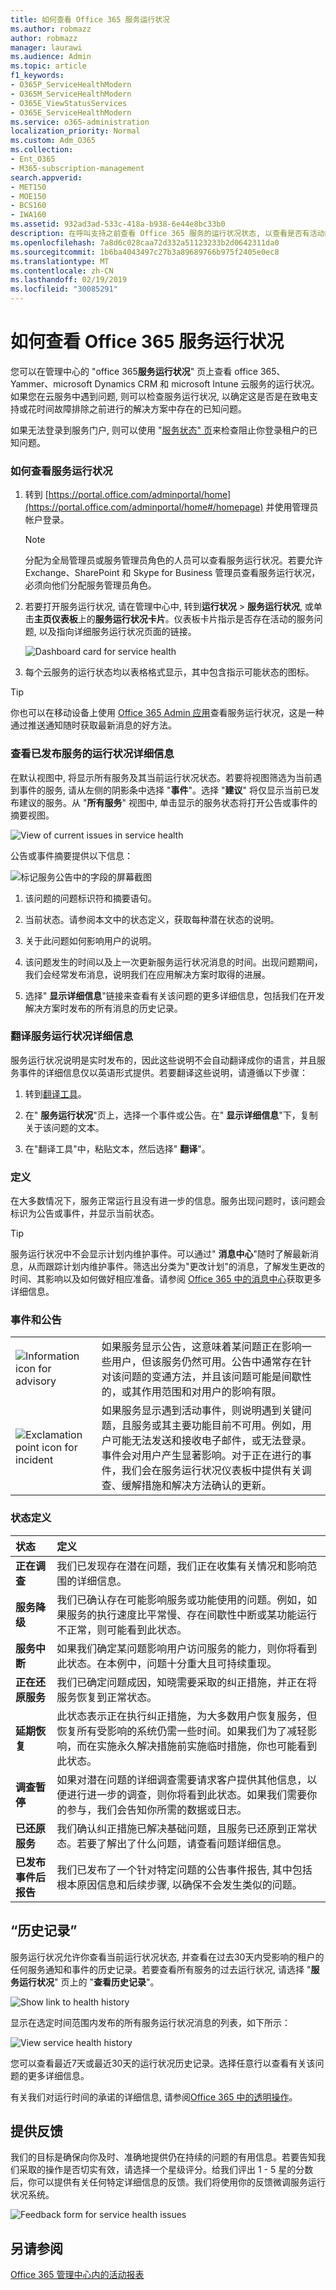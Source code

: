 ```yaml
---
title: 如何查看 Office 365 服务运行状况
ms.author: robmazz
author: robmazz
manager: laurawi
ms.audience: Admin
ms.topic: article
f1_keywords:
- O365P_ServiceHealthModern
- O365M_ServiceHealthModern
- O365E_ViewStatusServices
- O365E_ServiceHealthModern
ms.service: o365-administration
localization_priority: Normal
ms.custom: Adm_O365
ms.collection:
- Ent_O365
- M365-subscription-management
search.appverid:
- MET150
- MOE150
- BCS160
- IWA160
ms.assetid: 932ad3ad-533c-418a-b938-6e44e8bc33b0
description: 在呼叫支持之前查看 Office 365 服务的运行状况状态, 以查看是否有活动的服务中断
ms.openlocfilehash: 7a8d6c028caa72d332a51123233b2d0642311da0
ms.sourcegitcommit: 1b6ba4043497c27b3a89689766b975f2405e0ec8
ms.translationtype: MT
ms.contentlocale: zh-CN
ms.lasthandoff: 02/19/2019
ms.locfileid: "30085291"
---
```

# <a name="how-to-check-office-365-service-health"></a>如何查看 Office 365 服务运行状况

您可以在管理中心的 "office 365**服务运行状况**" 页上查看 office 365、Yammer、microsoft Dynamics CRM 和 microsoft Intune 云服务的运行状况。如果您在云服务中遇到问题, 则可以检查服务运行状况, 以确定这是否是在致电支持或花时间故障排除之前进行的解决方案中存在的已知问题。 

如果无法登录到服务门户, 则可以使用 "[服务状态" 页](https://status.office365.com)来检查阻止你登录租户的已知问题。
  
### <a name="how-to-check-service-health"></a>如何查看服务运行状况

1. 转到 [https://portal.office.com/adminportal/home](https://portal.office.com/adminportal/home#/homepage) 并使用管理员帐户登录。 
    
    > [!NOTE]
    > 分配为全局管理员或服务管理员角色的人员可以查看服务运行状况。若要允许 Exchange、SharePoint 和 Skype for Business 管理员查看服务运行状况，必须向他们分配服务管理员角色。
  
2. 若要打开服务运行状况, 请在管理中心中, 转到**运行状况** > **服务运行状况**, 或单击**主页仪表板**上的**服务运行状况卡片**。仪表板卡片指示是否存在活动的服务问题, 以及指向详细服务运行状况页面的链接。
    
    ![Dashboard card for service health](media/8ae3de43-7bd5-4ee9-90ed-8b5ba5f9b474.png)
  
3. 每个云服务的运行状态均以表格格式显示，其中包含指示可能状态的图标。
    
> [!TIP]
> 你也可以在移动设备上使用 [Office 365 Admin 应用](https://go.microsoft.com/fwlink/p/?linkid=627216)查看服务运行状况，这是一种通过推送通知随时获取最新消息的好方法。 
  
### <a name="view-details-of-posted-service-health"></a>查看已发布服务的运行状况详细信息

在默认视图中, 将显示所有服务及其当前运行状况状态。若要将视图筛选为当前遇到事件的服务, 请从左侧的阴影条中选择 "**事件**"。选择 "**建议**" 将仅显示当前已发布建议的服务。从 "**所有服务**" 视图中, 单击显示的服务状态将打开公告或事件的摘要视图。 
  
![View of current issues in service health](media/f829a3af-1aca-4dc2-97eb-15d805349b24.png)
  
公告或事件摘要提供以下信息： 
  
![标记服务公告中的字段的屏幕截图](media/0dd6065c-1381-4a5c-8ca0-854c3e043a5c.png)
  
1. 该问题的问题标识符和摘要语句。
    
2. 当前状态。请参阅本文中的状态定义，获取每种潜在状态的说明。
    
3. 关于此问题如何影响用户的说明。
    
4. 该问题发生的时间以及上一次更新服务运行状况消息的时间。出现问题期间，我们会经常发布消息，说明我们在应用解决方案时取得的进展。
    
5. 选择" **显示详细信息**"链接来查看有关该问题的更多详细信息，包括我们在开发解决方案时发布的所有消息的历史记录。 
    
### <a name="translate-service-health-details"></a>翻译服务运行状况详细信息

服务运行状况说明是实时发布的，因此这些说明不会自动翻译成你的语言，并且服务事件的详细信息仅以英语形式提供。若要翻译这些说明，请遵循以下步骤：
  
1. 转到[翻译工具](https://www.bing.com/translator/)。
    
2. 在" **服务运行状况**"页上，选择一个事件或公告。在" **显示详细信息**"下，复制关于该问题的文本。
    
3. 在"翻译工具"中，粘贴文本，然后选择" **翻译**"。
    
### <a name="definitions"></a>定义

在大多数情况下，服务正常运行且没有进一步的信息。服务出现问题时，该问题会标识为公告或事件，并显示当前状态。
  
> [!TIP]
> 服务运行状况中不会显示计划内维护事件。可以通过" **消息中心**"随时了解最新消息，从而跟踪计划内维护事件。筛选出分类为"更改计划"的消息，了解发生更改的时间、其影响以及如何做好相应准备。请参阅 [Office 365 中的消息中心](https://support.office.com/article/38fb3333-bfcc-4340-a37b-deda509c2093)获取更多详细信息。 
  
### <a name="incidents-and-advisories"></a>事件和公告

|||
|:-----|:-----|
|![Information icon for advisory](media/a7f5fd21-c760-4948-9bc1-50f7c8070e28.png)|如果服务显示公告，这意味着某问题正在影响一些用户，但该服务仍然可用。公告中通常存在针对该问题的变通方法，并且该问题可能是间歇性的，或其作用范围和对用户的影响有限。  <br/> |
|![Exclamation point icon for incident](media/a636db57-6083-44dc-bbd5-556850804f17.png)|如果服务显示遇到活动事件，则说明遇到关键问题，且服务或其主要功能目前不可用。例如，用户可能无法发送和接收电子邮件，或无法登录。事件会对用户产生显著影响。对于正在进行的事件，我们会在服务运行状况仪表板中提供有关调查、缓解措施和解决方法确认的更新。  <br/> |
   
### <a name="status-definitions"></a>状态定义

|**状态**|**定义**|
|:-----|:-----|
|**正在调查** | 我们已发现存在潜在问题，我们正在收集有关情况和影响范围的详细信息。 |
|**服务降级** | 我们已确认存在可能影响服务或功能使用的问题。例如，如果服务的执行速度比平常慢、存在间歇性中断或某功能运行不正常，则可能看到此状态。 |
|**服务中断** | 如果我们确定某问题影响用户访问服务的能力，则你将看到此状态。在本例中，问题十分重大且可持续重现。 |
|**正在还原服务** | 我们已确定问题成因，知晓需要采取的纠正措施，并正在将服务恢复到正常状态。 |
|**延期恢复** | 此状态表示正在执行纠正措施，为大多数用户恢复服务，但恢复所有受影响的系统仍需一些时间。如果我们为了减轻影响，而在实施永久解决措施前实施临时措施，你也可能看到此状态。 |
|**调查暂停** | 如果对潜在问题的详细调查需要请求客户提供其他信息，以便进行进一步的调查，则你将看到此状态。如果我们需要你的参与，我们会告知你所需的数据或日志。 |
|**已还原服务** | 我们确认纠正措施已解决基础问题，且服务已还原到正常状态。若要了解出了什么问题，请查看问题详细信息。 |
|**已发布事件后报告** | 我们已发布了一个针对特定问题的公告事件报告, 其中包括根本原因信息和后续步骤, 以确保不会发生类似的问题。 |
   
## <a name="history"></a>“历史记录”

服务运行状况允许你查看当前运行状况状态, 并查看在过去30天内受影响的租户的任何服务通知和事件的历史记录。若要查看所有服务的过去运行状况, 请选择 "**服务运行状况**" 页上的 "**查看历史记录**"。 
  
![Show link to health history](media/12a3e484-1eb4-497f-8cab-8064bccc2ef5.png)
  
显示在选定时间范围内发布的所有服务运行状况消息的列表，如下所示：
  
![View service health history](media/5ed20247-121c-4abe-9fe7-9025e26a2d0e.png)
  
您可以查看最近7天或最近30天的运行状况历史记录。选择任意行以查看有关该问题的更多详细信息。
  
有关我们对运行时间的承诺的详细信息, 请参阅[Office 365 中的透明操作](https://go.microsoft.com/fwlink/?linkid=848695)。
  
## <a name="leave-feedback"></a>提供反馈

我们的目标是确保向你及时、准确地提供仍在持续的问题的有用信息。若要告知我们采取的操作是否切实有效，请选择一个星级评分。给我们评出 1 - 5 星的分数后，你可以提供有关任何特定详细信息的反馈。我们将使用你的反馈微调服务运行状况系统。
  
![Feedback form for service health issues](media/fd083fdb-fde8-47b4-9136-b90d1d003864.png)
  
## <a name="see-also"></a>另请参阅

[Office 365 管理中心内的活动报表](https://support.office.com/article/0d6dfb17-8582-4172-a9a9-aed798150263)

